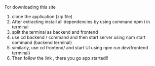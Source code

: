 For downloading this site
1. clone the application (zip file)
2. After extracting install all dependencies by using command npm i in terminal
3. split the terminal as backend and frontend
4. use cd backend / command and then start server using npm start command (backend terminal)
5. similarly, use cd frontend/ and start UI using npm run dev(frontend terminal)
6. Then follow the link , there you go app started!!
   

